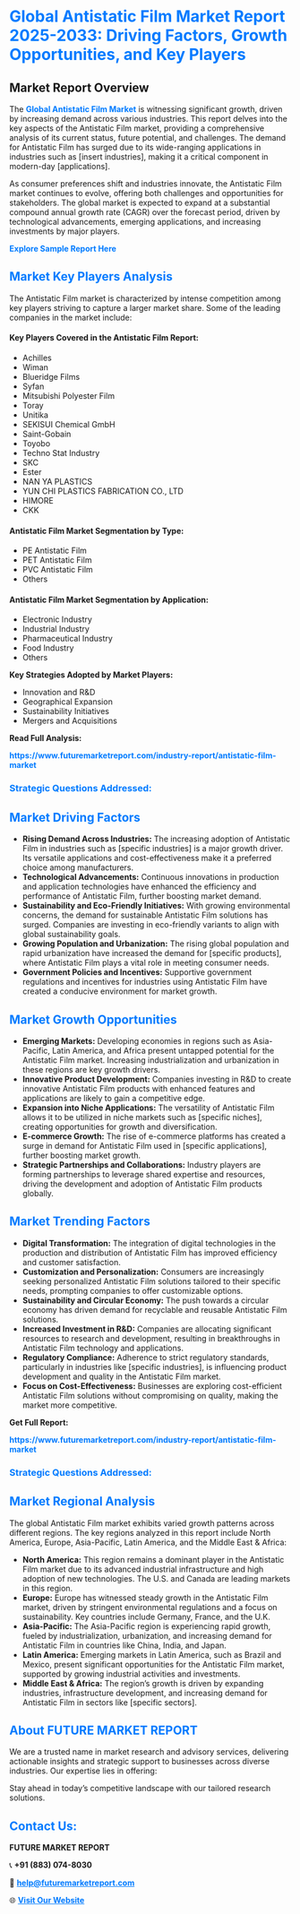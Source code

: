 <h1 style="color: #007BFF;">Global Antistatic Film Market Report 2025-2033: Driving Factors, Growth Opportunities, and Key Players</h1>

<section id="overview">
<h2>Market Report Overview</h2>
<p>The <a href="https://www.futuremarketreport.com/industry-report/antistatic-film-market" style="color: #007BFF; text-decoration: none;"><strong>Global Antistatic Film Market</strong></a> is witnessing significant growth, driven by increasing demand across various industries. This report delves into the key aspects of the Antistatic Film market, providing a comprehensive analysis of its current status, future potential, and challenges. The demand for Antistatic Film has surged due to its wide-ranging applications in industries such as [insert industries], making it a critical component in modern-day [applications].</p>
<p>As consumer preferences shift and industries innovate, the Antistatic Film market continues to evolve, offering both challenges and opportunities for stakeholders. The global market is expected to expand at a substantial compound annual growth rate (CAGR) over the forecast period, driven by technological advancements, emerging applications, and increasing investments by major players.</p>
</section>

<section id="overview">
<p><a href="https://www.futuremarketreport.com/request-sample/reportId=41907" style="color: #007BFF; text-decoration: none;"><strong>Explore Sample Report Here</strong></a></p>
</section>

<section id="key-players">
<h2 style="color: #007BFF;">Market Key Players Analysis</h2>
<p>The Antistatic Film market is characterized by intense competition among key players striving to capture a larger market share. Some of the leading companies in the market include:</p>
<h4>Key Players Covered in the Antistatic Film Report:</h4>
<ul><li>Achilles</li><li>Wiman</li><li>Blueridge Films</li><li>Syfan</li><li>Mitsubishi Polyester Film</li><li>Toray</li><li>Unitika</li><li>SEKISUI Chemical GmbH</li><li>Saint-Gobain</li><li>Toyobo</li><li>Techno Stat Industry</li><li>SKC</li><li>Ester</li><li>NAN YA PLASTICS</li><li>YUN CHI PLASTICS FABRICATION CO., LTD</li><li>HIMORE</li><li>CKK</li></ul>
<h4>Antistatic Film Market Segmentation by Type:</h4>
<ul><li>PE Antistatic Film</li><li>PET Antistatic Film</li><li>PVC Antistatic Film</li><li>Others</li></ul>

<h4>Antistatic Film Market Segmentation by Application:</h4>
<ul><li>Electronic Industry</li><li>Industrial Industry</li><li>Pharmaceutical Industry</li><li>Food Industry</li><li>Others</li></ul>
<p><strong>Key Strategies Adopted by Market Players:</strong></p>
<ul>
<li>Innovation and R&D</li>
<li>Geographical Expansion</li>
<li>Sustainability Initiatives</li>
<li>Mergers and Acquisitions</li>
</ul>
</section>

<section>
<p><strong>Read Full Analysis: </strong></p><a href="https://www.futuremarketreport.com/industry-report/antistatic-film-market" style="color: #007BFF; text-decoration: none;"><strong>https://www.futuremarketreport.com/industry-report/antistatic-film-market</strong></a>
<h3 style="color: #007BFF;">Strategic Questions Addressed:</h3>
</section>

<section id="driving-factors">
<h2 style="color: #007BFF;">Market Driving Factors</h2>
<ul>
<li><strong>Rising Demand Across Industries:</strong> The increasing adoption of Antistatic Film in industries such as [specific industries] is a major growth driver. Its versatile applications and cost-effectiveness make it a preferred choice among manufacturers.</li>
<li><strong>Technological Advancements:</strong> Continuous innovations in production and application technologies have enhanced the efficiency and performance of Antistatic Film, further boosting market demand.</li>
<li><strong>Sustainability and Eco-Friendly Initiatives:</strong> With growing environmental concerns, the demand for sustainable Antistatic Film solutions has surged. Companies are investing in eco-friendly variants to align with global sustainability goals.</li>
<li><strong>Growing Population and Urbanization:</strong> The rising global population and rapid urbanization have increased the demand for [specific products], where Antistatic Film plays a vital role in meeting consumer needs.</li>
<li><strong>Government Policies and Incentives:</strong> Supportive government regulations and incentives for industries using Antistatic Film have created a conducive environment for market growth.</li>
</ul>
</section>

<section id="growth-opportunities">
<h2 style="color: #007BFF;">Market Growth Opportunities</h2>
<ul>
<li><strong>Emerging Markets:</strong> Developing economies in regions such as Asia-Pacific, Latin America, and Africa present untapped potential for the Antistatic Film market. Increasing industrialization and urbanization in these regions are key growth drivers.</li>
<li><strong>Innovative Product Development:</strong> Companies investing in R&D to create innovative Antistatic Film products with enhanced features and applications are likely to gain a competitive edge.</li>
<li><strong>Expansion into Niche Applications:</strong> The versatility of Antistatic Film allows it to be utilized in niche markets such as [specific niches], creating opportunities for growth and diversification.</li>
<li><strong>E-commerce Growth:</strong> The rise of e-commerce platforms has created a surge in demand for Antistatic Film used in [specific applications], further boosting market growth.</li>
<li><strong>Strategic Partnerships and Collaborations:</strong> Industry players are forming partnerships to leverage shared expertise and resources, driving the development and adoption of Antistatic Film products globally.</li>
</ul>
</section>

<section id="trending-factors">
<h2 style="color: #007BFF;">Market Trending Factors</h2>
<ul>
<li><strong>Digital Transformation:</strong> The integration of digital technologies in the production and distribution of Antistatic Film has improved efficiency and customer satisfaction.</li>
<li><strong>Customization and Personalization:</strong> Consumers are increasingly seeking personalized Antistatic Film solutions tailored to their specific needs, prompting companies to offer customizable options.</li>
<li><strong>Sustainability and Circular Economy:</strong> The push towards a circular economy has driven demand for recyclable and reusable Antistatic Film solutions.</li>
<li><strong>Increased Investment in R&D:</strong> Companies are allocating significant resources to research and development, resulting in breakthroughs in Antistatic Film technology and applications.</li>
<li><strong>Regulatory Compliance:</strong> Adherence to strict regulatory standards, particularly in industries like [specific industries], is influencing product development and quality in the Antistatic Film market.</li>
<li><strong>Focus on Cost-Effectiveness:</strong> Businesses are exploring cost-efficient Antistatic Film solutions without compromising on quality, making the market more competitive.</li>
</ul>
</section>

<section>
<p><strong>Get Full Report: </strong></p><a href="https://www.futuremarketreport.com/industry-report/antistatic-film-market" style="color: #007BFF; text-decoration: none;"><strong>https://www.futuremarketreport.com/industry-report/antistatic-film-market</strong></a>
<h3 style="color: #007BFF;">Strategic Questions Addressed:</h3>
</section>


<section id="regional-analysis">
<h2 style="color: #007BFF;">Market Regional Analysis</h2>
<p>The global Antistatic Film market exhibits varied growth patterns across different regions. The key regions analyzed in this report include North America, Europe, Asia-Pacific, Latin America, and the Middle East & Africa:</p>
<ul>
<li><strong>North America:</strong> This region remains a dominant player in the Antistatic Film market due to its advanced industrial infrastructure and high adoption of new technologies. The U.S. and Canada are leading markets in this region.</li>
<li><strong>Europe:</strong> Europe has witnessed steady growth in the Antistatic Film market, driven by stringent environmental regulations and a focus on sustainability. Key countries include Germany, France, and the U.K.</li>
<li><strong>Asia-Pacific:</strong> The Asia-Pacific region is experiencing rapid growth, fueled by industrialization, urbanization, and increasing demand for Antistatic Film in countries like China, India, and Japan.</li>
<li><strong>Latin America:</strong> Emerging markets in Latin America, such as Brazil and Mexico, present significant opportunities for the Antistatic Film market, supported by growing industrial activities and investments.</li>
<li><strong>Middle East & Africa:</strong> The region’s growth is driven by expanding industries, infrastructure development, and increasing demand for Antistatic Film in sectors like [specific sectors].</li>
</ul>
</section>

<footer>
<h2 style="color: #007BFF;">About FUTURE MARKET REPORT</h2>
<p>We are a trusted name in market research and advisory services, delivering actionable insights and strategic support to businesses across diverse industries. Our expertise lies in offering:</p>

<p>Stay ahead in today’s competitive landscape with our tailored research solutions.</p>

<h2 style="color: #007BFF;">Contact Us:</h2>
<p><strong>FUTURE MARKET REPORT</strong></p>
<p>📞 <strong>+91 (883) 074-8030</strong></p>
<p>📧 <strong><a href="mailto:help@futuremarketreport.com" style="color: #007BFF;">help@futuremarketreport.com</a></strong></p>
<p>🌐 <strong><a href="https://www.futuremarketreport.com/" style="color: #007BFF;">Visit Our Website</a></strong></p>
</footer>